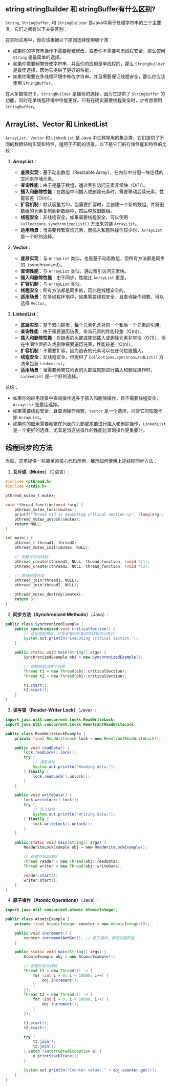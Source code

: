 ## string stringBuilder 和 stringBuffer有什么区别?

 `String`, `StringBuffer`, 和 `StringBuilder` 是Java中用于处理字符串的三个主要类，它们之间有以下主要区别：


在实际应用中，你应该根据以下原则选择使用哪个类：
- 如果你的字符串操作不需要频繁修改，或者你不需要考虑线程安全，那么使用 `String` 是最简单的选择。
- 如果你需要频繁修改字符串，并且你的应用是单线程的，那么 `StringBuilder` 是最佳选择，因为它提供了更好的性能。
- 如果你需要在多线程环境中修改字符串，并且需要保证线程安全，那么你应该使用 `StringBuffer`。

在大多数情况下，`StringBuilder` 是推荐的选择，因为它提供了 `StringBuffer` 的功能，同时在单线程环境中性能更好。只有在确实需要线程安全时，才考虑使用 `StringBuffer`。


## ArrayList、Vector 和 LinkedList
 `ArrayList`、`Vector` 和 `LinkedList` 是 Java 中三种常用的集合类，它们提供了不同的数据结构实现和特性，适用于不同的场景。以下是它们的存储性能和特性的比较：

1. **ArrayList**：
   - **底层实现**：基于动态数组（Resizable Array），在内存中分配一块连续的空间来存储元素。
   - **查询性能**：由于是基于数组，通过索引访问元素非常快（O(1)）。
   - **插入和删除性能**：在数组中间插入或删除元素时，需要移动后续元素，性能较差（O(n)）。
   - **扩容机制**：默认容量为10，当需要扩容时，会创建一个新的数组，并将旧数组的元素复制到新数组中，然后释放旧数组。
   - **线程安全**：非线程安全，如果需要线程安全，可以使用 `Collections.synchronizedList()` 方法来包装 `ArrayList`。
   - **适用场景**：当需要频繁查询元素，而插入和删除操作较少时，`ArrayList` 是一个好的选择。

2. **Vector**：
   - **底层实现**：与 `ArrayList` 类似，也是基于动态数组，但所有方法都是同步的（synchronized）。
   - **查询性能**：与 `ArrayList` 类似，通过索引访问元素快。
   - **插入和删除性能**：由于同步，性能比 `ArrayList` 更差。
   - **扩容机制**：与 `ArrayList` 类似。
   - **线程安全**：所有方法都是同步的，因此是线程安全的。
   - **适用场景**：在多线程环境中，如果需要线程安全，且查询操作频繁，可以选择 `Vector`。

3. **LinkedList**：
   - **底层实现**：基于双向链表，每个元素包含对前一个和后一个元素的引用。
   - **查询性能**：由于需要遍历链表，查询元素的性能较差（O(n)）。
   - **插入和删除性能**：在链表的头部或尾部插入或删除元素非常快（O(1)），但在中间位置插入或删除需要遍历链表，性能较差（O(n)）。
   - **扩容机制**：不需要扩容，因为链表的元素可以在任何位置插入。
   - **线程安全**：非线程安全，但提供了 `Collections.synchronizedList()` 方法来包装 `LinkedList`。
   - **适用场景**：当需要频繁在列表的头部或尾部进行插入和删除操作时，`LinkedList` 是一个好的选择。

总结：
- 如果你的应用场景中查询操作远多于插入和删除操作，且不需要线程安全，`ArrayList` 是最佳选择。
- 如果需要线程安全，且查询操作频繁，`Vector` 是一个选择，尽管它的性能不如 `ArrayList`。
- 如果你的应用需要频繁在列表的头部或尾部进行插入和删除操作，`LinkedList` 是一个更好的选择，尤其是当这些操作的性能比查询操作更重要时。



## 线程同步的方法

 当然，这里提供一些简单的核心代码示例，展示如何使用上述线程同步方法：

1. **互斥锁（Mutex）**（C语言）:
```c
#include <pthread.h>
#include <stdio.h>

pthread_mutex_t mutex;

void *thread_function(void *arg) {
    pthread_mutex_lock(&mutex);
    printf("Thread %ld is executing critical section.\n", (long)arg);
    pthread_mutex_unlock(&mutex);
    return NULL;
}

int main() {
    pthread_t thread1, thread2;
    pthread_mutex_init(&mutex, NULL);

    // 创建并启动线程
    pthread_create(&thread1, NULL, thread_function, (void *)1);
    pthread_create(&thread2, NULL, thread_function, (void *)2);

    // 等待线程完成
    pthread_join(thread1, NULL);
    pthread_join(thread2, NULL);

    pthread_mutex_destroy(&mutex);
    return 0;
}
```

2. **同步方法（Synchronized Methods）**（Java）:
```java
public class SynchronizedExample {
    public synchronized void criticalSection() {
        // 这里是临界区，只有获取到对象锁的线程可以执行
        System.out.println("Executing critical section.");
    }

    public static void main(String[] args) {
        SynchronizedExample obj = new SynchronizedExample();

        // 创建并启动两个线程
        Thread t1 = new Thread(obj::criticalSection);
        Thread t2 = new Thread(obj::criticalSection);

        t1.start();
        t2.start();
    }
}
```

3. **读写锁（Reader-Writer Lock）**（Java）:
```java
import java.util.concurrent.locks.ReadWriteLock;
import java.util.concurrent.locks.ReentrantReadWriteLock;

public class ReadWriteLockExample {
    private final ReadWriteLock lock = new ReentrantReadWriteLock();

    public void readData() {
        lock.readLock().lock();
        try {
            // 读取操作
            System.out.println("Reading data.");
        } finally {
            lock.readLock().unlock();
        }
    }

    public void writeData() {
        lock.writeLock().lock();
        try {
            // 写入操作
            System.out.println("Writing data.");
        } finally {
            lock.writeLock().unlock();
        }
    }

    public static void main(String[] args) {
        ReadWriteLockExample obj = new ReadWriteLockExample();

        // 创建并启动线程
        Thread reader = new Thread(obj::readData);
        Thread writer = new Thread(obj::writeData);

        reader.start();
        writer.start();
    }
}
```

4. **原子操作（Atomic Operations）**（Java）:
```java
import java.util.concurrent.atomic.AtomicInteger;

public class AtomicExample {
    private final AtomicInteger counter = new AtomicInteger(0);

    public void increment() {
        counter.incrementAndGet(); // 原子操作，保证线程安全
    }

    public static void main(String[] args) {
        AtomicExample obj = new AtomicExample();

        // 创建并启动线程
        Thread t1 = new Thread(() -> {
            for (int i = 0; i < 10000; i++) {
                obj.increment();
            }
        });
        Thread t2 = new Thread(() -> {
            for (int i = 0; i < 10000; i++) {
                obj.increment();
            }
        });

        t1.start();
        t2.start();

        try {
            t1.join();
            t2.join();
        } catch (InterruptedException e) {
            e.printStackTrace();
        }

        System.out.println("Counter value: " + obj.counter.get());
    }
}
```



